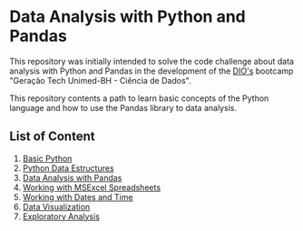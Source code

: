 # Data Analysis with Python and Pandas

This repository was initially intended to solve the code challenge about data analysis with Python
and Pandas in the development of the [DIO's](https://dio.me) bootcamp "Geração Tech Unimed-BH - Ciência de Dados".

This repository contents a path to learn basic concepts of the Python language and how to use the Pandas library to data analysis.

## List of Content

1. [Basic Python](./basic-python.ipynb)
2. [Python Data Estructures](./basic-python-data-structures.ipynb)
3. [Data Analysis with Pandas](./data-analysis-pandas.ipynb)
4. [Working with MSExcel Spreadsheets](./pandas-with-msexcel-spreadsheets.ipynb)
5. [Working with Dates and Time](./pandas-with-dates-and-time.ipynb)
6. [Data Visualization](#)
7. [Exploratory Analysis](#)
